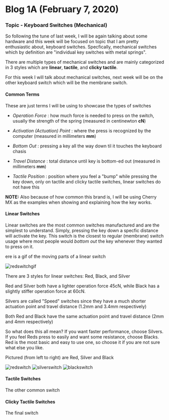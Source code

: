 # Blog 1A (February 7, 2020)

### Topic - Keyboard Switches (Mechanical)

So following the tune of last week, I will be again talking about some hardware and this week will be focused on topic that I am pretty enthusiastic about, keyboard switches. Specfically, mechanical switches which by definition are "individual key switches with metal springs". 

There are multiple types of mechanical switches and are mainly categorized in 3 styles which are **linear**, **tactile**, and **clicky tactile**.

For this week I will talk about mechanical switches, next week will be on the other keyboard switch which will be the membrane switch.

#### Common Terms

These are just terms I will be using to showcase the types of switches 

- *Operation Force* : how much force is needed to press on the switch, usually the strength of the spring (measured in centinewton **cN**)

- *Activation (Actuation) Point* : where the press is recognized by the computer (measured in millimeters **mm**)

- *Bottom Out* : pressing a key all the way down til it touches the keyboard chasis

- *Travel Distance* : total distance until key is bottom-ed out (measured in millimeters **mm**)

- *Tactile Position* : position where you feel a "bump" while pressing the key down, only on tactile and clicky tactile switches, linear switches do not have this

**NOTE:** Also because of how common this brand is, I will be using Cherry MX as the examples when showing and explaining how the key works.

#### Linear Switches

Linear switches are the most common switches manufactured and are the simplest to understand. Simply, pressing the key down a specfic distance will activate the key. This switch is the closest to regular (membrane) switch usage where most people would *bottom out* the key whenever they wanted to press on it. 

ere is a gif of the moving parts of a linear switch

![redswitchgif](https://www.dygma.com/wp-content/uploads/2018/05/red-switch-optimized.gif)

There are 3 styles for linear switches: Red, Black, and Silver

Red and Silver both have a lighter operation force 45cN, while Black has a slightly stiffer operation force at 60cN.

Silvers are called "Speed" switches since they have a much shorter actuation point and travel distance (1.2mm and 3.4mm respectively)

Both Red and Black have the same actuation point and travel distance (2mm and 4mm respectively)

So what does this all mean? If you want faster performance, choose Silvers. If you feel Reds press to easily and want some resistance, choose Blacks. Red is the most basic and easy to use one, so choose it if you are not sure what else you like.

Pictured (from left to right) are Red, Silver and Black

![redswitch](https://mechanicalkeyboards.com/switches/images/Cherry_MX_Red_Switch_eb4bf_thumb.png) ![silverswitch](https://mechanicalkeyboards.com/switches/images/Cherry_MX_Silver_Switch_37feb_thumb.png) ![blackswitch](https://mechanicalkeyboards.com/switches/images/Cherry_MX_Black_Switch_30ef1_thumb.png) 

#### Tactile Switches

The other common switch

#### Clicky Tactile Switches

The final switch